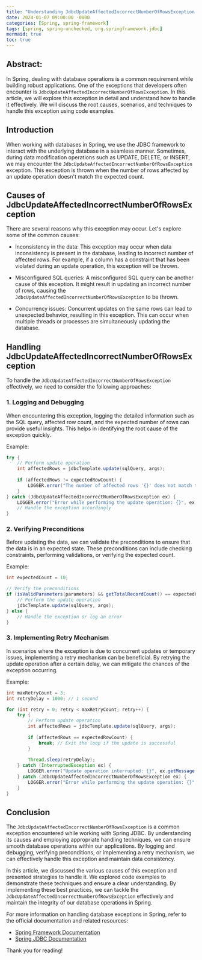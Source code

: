 ```yaml
---
title: "Understanding JdbcUpdateAffectedIncorrectNumberOfRowsException in Spring: A Deep Dive"
date: 2024-01-07 09:00:00 -0000
categories: [Spring, spring-framework]
tags: [spring, spring-unchecked, org.springframework.jdbc]
mermaid: true
toc: true
---
```


## Abstract:
In Spring, dealing with database operations is a common requirement while building robust applications. One of the exceptions that developers often encounter is `JdbcUpdateAffectedIncorrectNumberOfRowsException`. In this article, we will explore this exception in detail and understand how to handle it effectively. We will discuss the root causes, scenarios, and techniques to handle this exception using code examples.

## Introduction
When working with databases in Spring, we use the JDBC framework to interact with the underlying database in a seamless manner. Sometimes, during data modification operations such as UPDATE, DELETE, or INSERT, we may encounter the `JdbcUpdateAffectedIncorrectNumberOfRowsException` exception. This exception is thrown when the number of rows affected by an update operation doesn't match the expected count.

## Causes of JdbcUpdateAffectedIncorrectNumberOfRowsException
There are several reasons why this exception may occur. Let's explore some of the common causes:

- Inconsistency in the data: This exception may occur when data inconsistency is present in the database, leading to incorrect number of affected rows. For example, if a column has a constraint that has been violated during an update operation, this exception will be thrown.

- Misconfigured SQL queries: A misconfigured SQL query can be another cause of this exception. It might result in updating an incorrect number of rows, causing the `JdbcUpdateAffectedIncorrectNumberOfRowsException` to be thrown.

- Concurrency issues: Concurrent updates on the same rows can lead to unexpected behavior, resulting in this exception. This can occur when multiple threads or processes are simultaneously updating the database.

## Handling JdbcUpdateAffectedIncorrectNumberOfRowsException
To handle the `JdbcUpdateAffectedIncorrectNumberOfRowsException` effectively, we need to consider the following approaches:

### 1. Logging and Debugging
When encountering this exception, logging the detailed information such as the SQL query, affected row count, and the expected number of rows can provide useful insights. This helps in identifying the root cause of the exception quickly.

Example:

```java
try {
    // Perform update operation
    int affectedRows = jdbcTemplate.update(sqlQuery, args);
    
    if (affectedRows != expectedRowCount) {
        LOGGER.error("The number of affected rows '{}' does not match the expected count '{}'", affectedRows, expectedRowCount);
    }
} catch (JdbcUpdateAffectedIncorrectNumberOfRowsException ex) {
    LOGGER.error("Error while performing the update operation: {}", ex.getMessage());
    // Handle the exception accordingly
}
```

### 2. Verifying Preconditions
Before updating the data, we can validate the preconditions to ensure that the data is in an expected state. These preconditions can include checking constraints, performing validations, or verifying the expected count.

Example:

```java
int expectedCount = 10;

// Verify the preconditions
if (isValidParameters(parameters) && getTotalRecordCount() == expectedCount) {
    // Perform the update operation
    jdbcTemplate.update(sqlQuery, args);
} else {
    // Handle the exception or log an error
}
```

### 3. Implementing Retry Mechanism
In scenarios where the exception is due to concurrent updates or temporary issues, implementing a retry mechanism can be beneficial. By retrying the update operation after a certain delay, we can mitigate the chances of the exception occurring.

Example:

```java
int maxRetryCount = 3;
int retryDelay = 1000; // 1 second

for (int retry = 0; retry < maxRetryCount; retry++) {
    try {
        // Perform update operation
        int affectedRows = jdbcTemplate.update(sqlQuery, args);
        
        if (affectedRows == expectedRowCount) {
            break; // Exit the loop if the update is successful
        }
        
        Thread.sleep(retryDelay);
    } catch (InterruptedException ex) {
        LOGGER.error("Update operation interrupted: {}", ex.getMessage());
    } catch (JdbcUpdateAffectedIncorrectNumberOfRowsException ex) {
        LOGGER.error("Error while performing the update operation: {}", ex.getMessage());
    }
}
```

## Conclusion
The `JdbcUpdateAffectedIncorrectNumberOfRowsException` is a common exception encountered while working with Spring JDBC. By understanding its causes and employing appropriate handling techniques, we can ensure smooth database operations within our applications. By logging and debugging, verifying preconditions, or implementing a retry mechanism, we can effectively handle this exception and maintain data consistency.

In this article, we discussed the various causes of this exception and presented strategies to handle it. We explored code examples to demonstrate these techniques and ensure a clear understanding. By implementing these best practices, we can tackle the `JdbcUpdateAffectedIncorrectNumberOfRowsException` effectively and maintain the integrity of our database operations in Spring.

For more information on handling database exceptions in Spring, refer to the official documentation and related resources:

- [Spring Framework Documentation](https://docs.spring.io/spring-framework/docs/current/reference/html/)
- [Spring JDBC Documentation](https://docs.spring.io/spring-framework/docs/current/reference/html/data-access.html#jdbc)

Thank you for reading!
